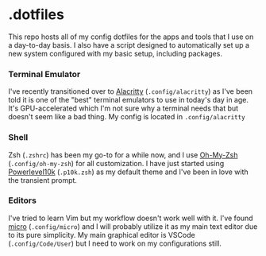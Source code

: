 # .dotfiles
This repo hosts all of my config dotfiles for the apps and tools that I use on a day-to-day basis. I also have a script designed to automatically set up a new system configured with my basic setup, including packages.

### Terminal Emulator
I've recently transitioned over to [Alacritty](https://github.com/alacritty/alacritty) (`.config/alacritty`) as I've been told it is one of the "best" terminal emulators to use in today's day in age. It's GPU-accelerated which I'm not sure why a terminal needs that but doesn't seem like a bad thing. My config is located in `.config/alacritty`

### Shell
Zsh (`.zshrc`) has been my go-to for a while now, and I use [Oh-My-Zsh](https://ohmyz.sh/) (`.config/oh-my-zsh`) for all customization. I have just started using [Powerlevel10k](https://github.com/romkatv/powerlevel10k) (`.p10k.zsh`) as my default theme and I've been in love with the transient prompt.

### Editors
I've tried to learn Vim but my workflow doesn't work well with it. I've found [micro](https://github.com/zyedidia/micro) (`.config/micro`) and I will probably utilize it as my main text editor due to its pure simplicity. My main graphical editor is VSCode (`.config/Code/User`) but I need to work on my configurations still.
